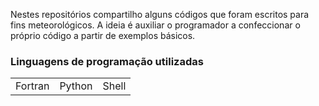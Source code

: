 Nestes repositórios compartilho alguns códigos que foram escritos para fins meteorológicos. A ideia é auxiliar o programador a confeccionar o próprio código a partir de exemplos básicos. 
### Linguagens de programação utilizadas
<table>
 <tr>
  <td>Fortran</td>
  <td>Python</td>
  <td>Shell</td>
 </tr> 
</table>
